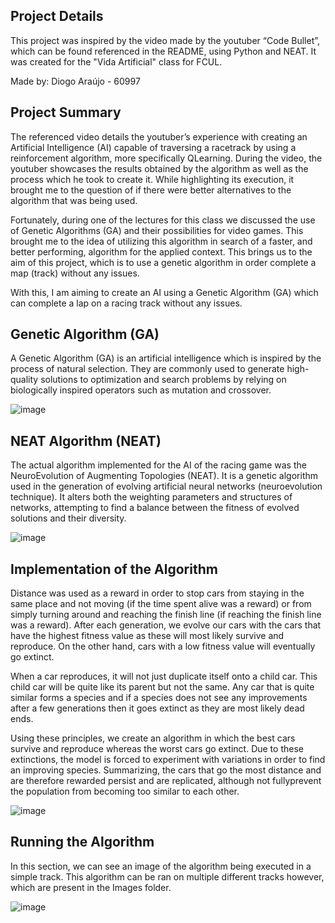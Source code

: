 ## Project Details
This project was inspired by the video made by the youtuber “Code Bullet”, which can be found referenced in the README, using Python and NEAT. It was created for the "Vida Artificial" class for FCUL.

Made by: Diogo Araújo - 60997

## Project Summary
The referenced video details the youtuber’s experience with creating an Artificial Intelligence (AI) capable of traversing a racetrack by using a reinforcement algorithm, more specifically QLearning. During the video, the youtuber showcases the results obtained by the algorithm as well as the process which he took to create it. While highlighting its execution, it brought me to the question of if there were better alternatives to the algorithm that was being used. 

Fortunately, during one of the lectures for this class we discussed the use of Genetic Algorithms (GA) and their possibilities for video games. This brought me to the idea of utilizing this algorithm in search of a faster, and better performing, algorithm for the applied context. This brings us to the aim of this project, which is to use a genetic algorithm in order complete a map (track) without any issues.

With this, I am aiming to create an AI using a Genetic Algorithm (GA) which can complete a lap on a racing track without any issues.

## Genetic Algorithm (GA)
A Genetic Algorithm (GA) is an artificial intelligence which is inspired by the process of natural selection. They are commonly used to generate high-quality solutions to optimization and search problems by relying on biologically inspired operators such as mutation and crossover.

![image](https://github.com/DiogoAraujoHUB/UseOfGeneticAlgorithms-NEAT-inRacingAI/assets/61624282/c6d4ea86-38fd-426b-8c62-61253125e98e)

## NEAT Algorithm (NEAT)
The actual algorithm implemented for the AI of the racing game was the NeuroEvolution of Augmenting Topologies (NEAT). It is a genetic algorithm used in the generation of evolving artificial neural networks (neuroevolution technique). It alters both the weighting parameters and structures of networks, attempting to find a balance between the fitness of evolved solutions and their diversity. 

![image](https://github.com/DiogoAraujoHUB/UseOfGeneticAlgorithms-NEAT-inRacingAI/assets/61624282/78b4fb98-782a-458c-a1a6-95296a5a4d4f)

## Implementation of the Algorithm
Distance was used as a reward in order to stop cars from staying in the same place and not moving (if the time spent alive was a reward) or from simply turning around and reaching the finish line (if reaching the finish line was a reward). After each generation, we evolve our cars with the cars that have the highest fitness value as these will most likely survive and reproduce. On the other hand, cars with a low fitness value will eventually go extinct. 

When a car reproduces, it will not just duplicate itself onto a child car. This child car will be quite like its parent but not the same. Any car that is quite similar forms a species and if a species does not see any improvements after a few generations then it goes extinct as they are most likely dead ends. 

Using these principles, we create an algorithm in which the best cars survive and reproduce whereas the worst cars go extinct. Due to these extinctions, the model is forced to experiment with variations in order to find an improving species. Summarizing, the cars that go the most distance and are therefore rewarded persist and are replicated, although not fullyprevent the population from becoming too similar to each other.

![image](https://github.com/DiogoAraujoHUB/UseOfGeneticAlgorithms-NEAT-inRacingAI/assets/61624282/35ecda48-0f2c-47a1-9f2e-f0baea14765c)

## Running the Algorithm
In this section, we can see an image of the algorithm being executed in a simple track. This algorithm can be ran on multiple different tracks however, which are present in the Images folder.

![image](https://github.com/DiogoAraujoHUB/UseOfGeneticAlgorithms-NEAT-inRacingAI/assets/61624282/27b2530c-7dc2-43fc-bd4b-3deeaa953091)

